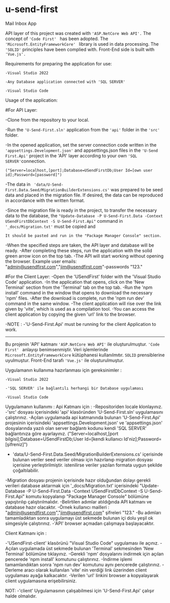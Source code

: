 # u-send-first
Mail Inbox App

API layer of this project was created with ```'ASP.NetCore Web API'.```
The concept of ```'Code First' ``` has been adopted.
The ```'Microsoft.EntityFrameworkCore' ``` library is used in data processing.
The ``` 'SOLID' ``` principles have been complied with.
Front-End side is built with ```'Vue.js'.```


Requirements for preparing the application for use:
```
-Visual Studio 2022
```
```
-Any Database application connected with 'SQL SERVER'
```
```
-Visual Studio Code
```
Usage of the application:

#For API Layer:

-Clone from the repository to your local.

-Run the ```'U-Send-First.sln'``` application from the ```'api'``` folder in the ```'src'``` folder.

-In the opened application, set the server connection code written in the ``` 'appsettings.Development.json'``` and appsettings.json files in the ```'U-Send First.Api'``` project in the 'API' layer according to your own ```'SQL SERVER'```connection.

  ```("Server=localhost,[port];Database=USendFirstDb;User Id=[own user id];Password=[password]")```
  
-The data in ``` 'data/U-Send-First.Data.Seed/MigrationBuilderExtensions.cs'``` was prepared to be seed data and placed in the migration file. If desired, the data can be reproduced in accordance with the written format.

-Since the migration file is ready in the project, to transfer the necessary data to the database, the ```"Update-Database -P U-Send-First.Data -Context USendFirstDbContext -S U-Send-First.Api"``` command in ```'_docs/Migration.txt'``` must be copied and
  ```
  It should be pasted and run in the "Package Manager Console" section.
  ```
-When the specified steps are taken, the API layer and database will be ready.
-After completing these steps, run the application with the solid green arrow icon on the top tab. 
-The API will start working without opening the browser.
	Example user emails: "admin@usendfirst.com","jim@usendfirst.com"-passwords "123."

#For the Client Layer:
-Open the 'USendFirst' folder with the 'Visual Studio Code' application.
-In the application that opens, click on the 'New Terminal' section from the 'Terminal' tab on the top tab.
-Run the 'npm install' command in the window that opens to download the necessary 'npm' files.
-After the download is complete, run the 'npm run dev' command in the same window.
-The client application will rise over the link given by 'vite', which is used as a compilation tool.
-You can access the client application by copying the given 'url' link to the browser.

-NOTE :
	-'U-Send-First.Api' must be running for the client Application to work.
  
  ------------------------------------------------------------------------------------------------------------
  
Bu projenin 'API' katmanı ```'ASP.NetCore Web API'``` ile oluşturulmuştur. 
```'Code First' ``` anlayışı benimsenmiştir. 
Veri işlemlerinde ``` Microsoft.EntityFrameworkCore``` kütüphanesi kullanılmıtır. 
```SOLID``` prensiblerine uyulmuştur. 
Front-End tarafı ```'Vue.js'``` ile oluşturulmuştur. 

Uygulamanın kullanıma hazırlanması için gereksinimler :
```
-Visual Studio 2022
```
```
-'SQL SERVER' ile bağlantılı herhangi bir Database uygulaması
```
```
-Visual Studio Code 
```

Uygulamanın kullanımı :
Api Katmanı için :
-Repositoriden locale klonlayınız.
-'src' dosyası içerisindeki 'api' klasöründen 'U-Send-First.sln' uygulamasını çalıştırınız. 
-Açılan uygulamada api katmanında bulunan 'U-Send-First.Api' projesinin içerisindeki 'appsettings.Development.json' ve 'appsettings.json' dosyalarında yazılı olan server bağlantı kodunu kendi 'SQL SERVER' bağlantınıza göre ayarlayınız.
	("Server=localhost,[port bilgisi];Database=USendFirstDb;User Id=[kendi kullanıcı Id'niz];Password=[şifreniz]")
	
- 'data/U-Send-First.Data.Seed/MigrationBuilderExtensions.cs' içerisinde bulunan veriler seed veriler olması için hazırlanıp migration dosyası içerisine yerleştirilmiştir. istenilirse veriler yazılan formata uygun şekilde çoğaltılabilir. 

-Migration dosyası projenin içerisinde hazır olduğundan dolayı gerekli verileri database aktarmak için '_docs/Migration.txt' içerisindeki "Update-Database -P U-Send-First.Data -Context USendFirstDbContext -S U-Send-First.Api" komutu kopyalanıp 
	"Package Manager Console" bölümüne yapıştırılıp çalıştırılmalıdır. 
-Belirtilen adımlar atıldığında API katmanı ve database hazır olacaktır. 
-Örnek kullanıcı mailleri : "admin@usendfirst.com","jim@usendfirst.com" şifreleri "123."
-Bu adımları tamamladıktan sonra uygulamayı üst sekmede bulunan içi dolu yeşil ok simgesiyle çalıştırınız. 
-'API' browser açmadan çalışmaya başlayacaktır. 

Client Katmanı için :

-'USendFirst-client' klasörünü "Visual Studio Code" uygulaması ile açınız.
-Açılan uygulamada üst sekmede bulunan 'Terminal' sekmesinden 'New Terminal' bölümüne tıklayınız.
-Gerekli 'npm' dosyalarını indirmek için açılan pencerede 'npm install' komutunu çalıştırınız. 
-İndirme işlemi tamamlandıktan sonra 'npm run dev' komutunu aynı pencerede çalıştırınız. 
-Derleme aracı olarak kullanılan 'vite' nin verdiği link üzerinden client uygulaması ayağa kalkacaktır.
-Verilen 'url' linkini browser a kopyalayarak client uygulamasına erişebilirsiniz. 

NOT:
-'client' Uygulamasının çalışabilmesi için 'U-Send-First.Api' çalışır halde olmalıdır.


  
  
  
  
  
